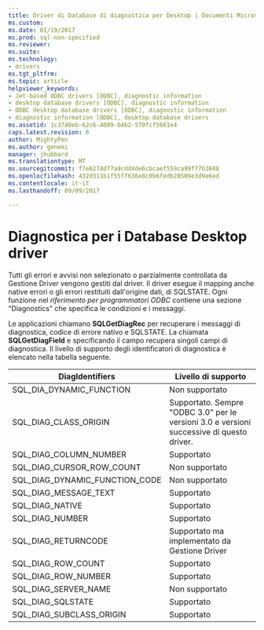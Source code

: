 ```yaml
---
title: Driver di Database di diagnostica per Desktop | Documenti Microsoft
ms.custom: 
ms.date: 01/19/2017
ms.prod: sql-non-specified
ms.reviewer: 
ms.suite: 
ms.technology:
- drivers
ms.tgt_pltfrm: 
ms.topic: article
helpviewer_keywords:
- Jet-based ODBC drivers [ODBC], diagnostic information
- desktop database drivers [ODBC], diagnostic information
- ODBC desktop database drivers [ODBC], diagnostic information
- diagnostic information [ODBC], desktop database drivers
ms.assetid: 1c3740eb-62c6-4009-b4b2-570fcf5661e4
caps.latest.revision: 6
author: MightyPen
ms.author: genemi
manager: jhubbard
ms.translationtype: MT
ms.sourcegitcommit: f7e6274d77a9cdd4de6cbcaef559ca99f77b3608
ms.openlocfilehash: 432d311b1f55ff636e8c0b6fedb28509e3d9e6ed
ms.contentlocale: it-it
ms.lasthandoff: 09/09/2017

---
```

# <a name="diagnostics-for-desktop-database-drivers"></a>Diagnostica per i Database Desktop driver
Tutti gli errori e avvisi non selezionato o parzialmente controllata da Gestione Driver vengono gestiti dal driver. Il driver esegue il mapping anche native errori o gli errori restituiti dall'origine dati, di SQLSTATE. Ogni funzione nel *riferimento per programmatori ODBC* contiene una sezione "Diagnostics" che specifica le condizioni e i messaggi.  
  
 Le applicazioni chiamano **SQLGetDiagRec** per recuperare i messaggi di diagnostica, codice di errore nativo e SQLSTATE. La chiamata **SQLGetDiagField** e specificando il campo recupera singoli campi di diagnostica. Il livello di supporto degli identificatori di diagnostica è elencato nella tabella seguente.  
  
|DiagIdentifiers|Livello di supporto|  
|---------------------|-------------------|  
|SQL_DIA_DYNAMIC_FUNCTION|Non supportato|  
|SQL_DIAG_CLASS_ORIGIN|Supportato. Sempre "ODBC 3.0" per le versioni 3.0 e versioni successive di questo driver.|  
|SQL_DIAG_COLUMN_NUMBER|Supportato|  
|SQL_DIAG_CURSOR_ROW_COUNT|Non supportato|  
|SQL_DIAG_DYNAMIC_FUNCTION_CODE|Non supportato|  
|SQL_DIAG_MESSAGE_TEXT|Supportato|  
|SQL_DIAG_NATIVE|Supportato|  
|SQL_DIAG_NUMBER|Supportato|  
|SQL_DIAG_RETURNCODE|Supportato ma implementato da Gestione Driver|  
|SQL_DIAG_ROW_COUNT|Supportato|  
|SQL_DIAG_ROW_NUMBER|Supportato|  
|SQL_DIAG_SERVER_NAME|Non supportato|  
|SQL_DIAG_SQLSTATE|Supportato|  
|SQL_DIAG_SUBCLASS_ORIGIN|Supportato|
